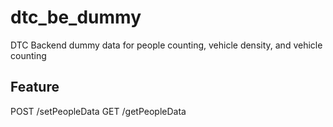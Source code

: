 # dtc_be_dummy
DTC Backend dummy data for people counting, vehicle density, and vehicle counting

## Feature
POST /setPeopleData
GET /getPeopleData